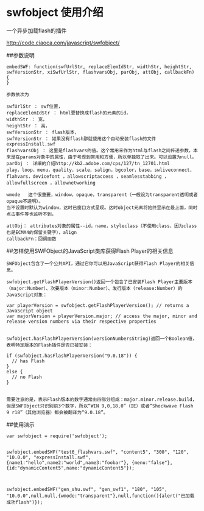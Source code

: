 # swfobject 使用介绍

一个异步加载flash的插件

http://code.ciaoca.com/javascript/swfobject/

##参数说明

	embedSWF: function(swfUrlStr, replaceElemIdStr, widthStr, heightStr, swfVersionStr, xiSwfUrlStr, flashvarsObj, parObj, attObj, callbackFn) {
	}

	参数依次为

    swfUrlStr ： swf位置，
	replaceElemIdStr ： html要替换成flash的元素的id，
	widthStr ： 宽，
	heightStr ： 高，
	swfVersionStr ： flash版本，
	swfVersionStr ： 如果没有flash那就使用这个自动安装flash的文件 expressInstall.swf
	flashvarsObj ： 这里是flashvars的值。这个常用来作为html与flash之间传递参数，本来是在params对象中的属性，由于考虑到常用和方便，所以单独取了出来。可以设置为null。
	parObj ： 详细的介绍http://kb2.adobe.com/cps/127/tn_12701.html
	play，loop，menu，quality，scale，salign，bgcolor，base，swliveconnect，flahvars，devicefont ，allowscriptaccess ，seamlesstabbing ，allowfullscreen ，allownetworking

	wmode   这个很重要，window，opaque，transparent（一般设为transparent透明或者opaque不透明）。
	当不设置时默认为window，这时已窗口方式呈现。这时object元素将始终显示在最上面，同时点击事件等也监听不到。

	attObj： attributes对象的属性--id，name，styleclass（不使用class，因为class也是ECMA4的保留关键字），align
	callbackFn：回调函数


##怎样使用SWFObject的JavaScript类库获得Flash Player的相关信息

	SWFObject包含了一个公共API，通过它你可以用JavaScript获得Flash Player的相关信息。
	
	swfobject.getFlashPlayerVersion()返回一个包含了已安装Flash Player主要版本（major:Number）、次要版本（minor:Number）、发行版本（release:Number）的JavaScript对象：
	
	var playerVersion = swfobject.getFlashPlayerVersion(); // returns a JavaScript object
	var majorVersion = playerVersion.major; // access the major, minor and release version numbers via their respective properties
	 
	
	swfobject.hasFlashPlayerVersion(versionNumbersString)返回一个Boolean值，表明特定版本的Flash插件是否已被安装：
	
	if (swfobject.hasFlashPlayerVersion("9.0.18")) {
	  // has Flash
	}
	else {
	  // no Flash
	}
	 
	
	需要注意的是，表示Flash版本的数字通常由四部分组成：major.minor.release.build，但是SWFObject只识别前3个数字，所以“WIN 9,0,18,0”（IE）或者“Shockwave Flash 9 r18”（其他浏览器）都会被翻译为“9.0.18”。


##使用演示
	
	var swfobject = require('swfobject');
		

	swfobject.embedSWF("test6_flashvars.swf", "content5", "300", "120", "10.0.0", "expressInstall.swf", {name1:"hello",name2:"world",name3:"foobar"}, {menu:"false"}, {id:"dynamicContent5",name:"dynamicContent5"});


	
	swfobject.embedSWF("gen_shu.swf", "gen_swf1", "180", "105", "10.0.0",null,null,{wmode:"transparent"},null,function(){alert("已加载成功flash")});